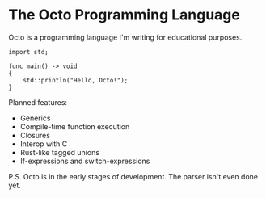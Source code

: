 # The Octo Programming Language
Octo is a programming language I'm writing for educational purposes.

```
import std;

func main() -> void
{
	std::println("Hello, Octo!");
}
```

Planned features:
- Generics
- Compile-time function execution
- Closures
- Interop with C
- Rust-like tagged unions
- If-expressions and switch-expressions

P.S. Octo is in the early stages of development. The parser isn't even done yet.
